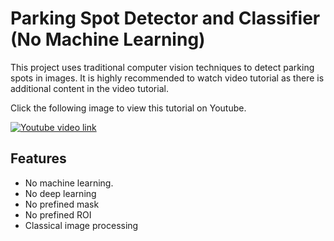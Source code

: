 # Parking Spot Detector and Classifier (No Machine Learning)
This project uses traditional computer vision techniques to detect parking spots in images. 
It is highly recommended to watch video tutorial as there is additional content in the video tutorial.

Click the following image to view this tutorial on Youtube.

[![Youtube video link](https://i.ytimg.com/vi/ktJtylXkBUM/hqdefault.jpg)](//youtu.be/ktJtylXkBUM "Youtube Video")

## Features
- No machine learning.
- No deep learning
- No prefined mask
- No prefined ROI
- Classical image processing

